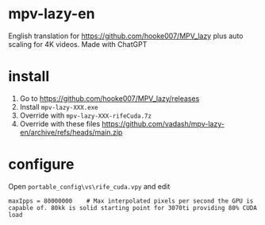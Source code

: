 # mpv-lazy-en
English translation for https://github.com/hooke007/MPV_lazy plus auto scaling for 4K videos. Made with ChatGPT

# install
1) Go to https://github.com/hooke007/MPV_lazy/releases
2) Install `mpv-lazy-XXX.exe`
3) Override with `mpv-lazy-XXX-rifeCuda.7z`
4) Override with these files https://github.com/vadash/mpv-lazy-en/archive/refs/heads/main.zip

# configure
Open `portable_config\vs\rife_cuda.vpy` and edit 
```
maxIpps = 80000000    # Max interpolated pixels per second the GPU is capable of. 80kk is solid starting point for 3070ti providing 80% CUDA load
```

